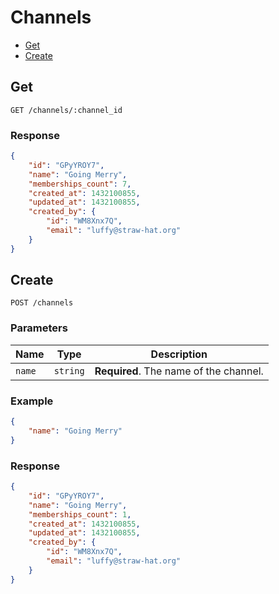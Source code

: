 # Channels

* [Get](#get)
* [Create](#create)

## Get

```
GET /channels/:channel_id
```

### Response

```json
{
    "id": "GPyYROY7",
    "name": "Going Merry",
    "memberships_count": 7,
    "created_at": 1432100855,
    "updated_at": 1432100855,
    "created_by": {
        "id": "WM8Xnx7Q",
        "email": "luffy@straw-hat.org"
    }
}
```

## Create

```
POST /channels
```

### Parameters

| Name     | Type       | Description                            |
| -------- | ---------- | -------------------------------------- |
| `name`   | `string`   | **Required**. The name of the channel. |

### Example

```json
{
    "name": "Going Merry"
}
```

### Response

```json
{
    "id": "GPyYROY7",
    "name": "Going Merry",
    "memberships_count": 1,
    "created_at": 1432100855,
    "updated_at": 1432100855,
    "created_by": {
        "id": "WM8Xnx7Q",
        "email": "luffy@straw-hat.org"
    }
}
```
